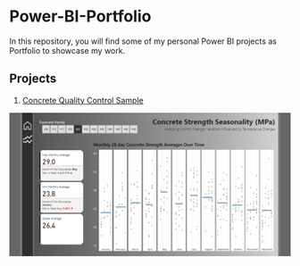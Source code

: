 # Power-BI-Portfolio

In this repository, you will find some of my personal Power BI projects as Portfolio to showcase my work.

## Projects

1. [Concrete Quality Control Sample](https://github.com/mbbau/Power-BI-Portfolio/tree/main/Concrete%20Quality%20control)

![alt text](<Concrete Quality control/concrete-strength-seasonality.png>)